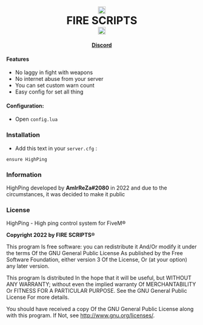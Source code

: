 <h1 align='center'><center><img src="https://cdn.discordapp.com/attachments/973528065302986753/1000314988046602360/Logo.png" alt="what image shows" height="20" width="20"></center>   FIRE SCRIPTS   <center><img src="https://cdn.discordapp.com/attachments/973528065302986753/1000314988046602360/Logo.png" alt="what image shows" height="20" width="20"></center></a></h1>
<p align='center'><b><a href='https://discord.gg/BGZWaFzaUP'>Discord</a></b></h5>

#### Features
- No laggy in fight with weapons
- No internet abuse from your server
- You can set custom warn count
- Easy config for set all thing

#### Configuration:
- Open `config.lua`

### Installation
- Add this text in your `server.cfg` :
```
ensure HighPing
```

### Information
HighPing developed by **AmIrReZa#2080** in 2022 and due to the circumstances, it was decided to make it public

### License

HighPing - High ping control system for FiveM®

**Copyright 2022 by FIRE SCRIPTS®**

This program Is free software: you can redistribute it And/Or modify it under the terms Of the GNU General Public License As published by the Free Software Foundation, either version 3 Of the License, Or (at your option) any later version.

This program Is distributed In the hope that it will be useful, but WITHOUT ANY WARRANTY; without even the implied warranty Of MERCHANTABILITY Or FITNESS FOR A PARTICULAR PURPOSE. See the GNU General Public License For more details.

You should have received a copy Of the GNU General Public License along with this program. If Not, see http://www.gnu.org/licenses/.
